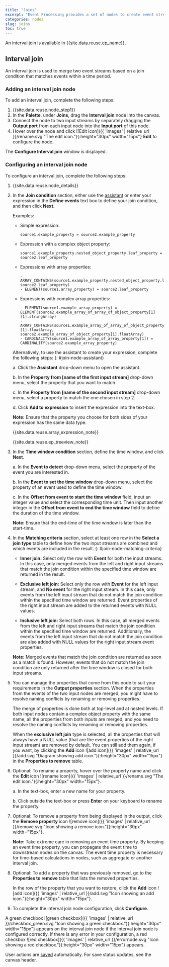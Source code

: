 ```yaml
---
title: "Joins"
excerpt: "Event Processing provides a set of nodes to create event stream processing flows"
categories: nodes
slug: joins
toc: true
---
```


An interval join is available in {{site.data.reuse.ep_name}}.

## Interval join

An interval join is used to merge two event streams based on a join condition that matches events within a time period.


### Adding an interval join node

To add an interval join, complete the following steps:

1. {{site.data.reuse.node_step1}}
2. In the **Palette**, under **Joins**, drag the **Interval join** node into the canvas.
3. Connect the node to two input streams by separately dragging the **Output port** from each input node into the **Input port** of this node.
4. Hover over the node and click ![Edit icon]({{ 'images' | relative_url }}/rename.svg "The edit icon."){:height="30px" width="15px"} **Edit** to configure the node.

The **Configure Interval join** window is displayed.


### Configuring an interval join node

To configure an interval join, complete the following steps:

1. {{site.data.reuse.node_details}}
1. In the **Join condition** section, either use the [assistant](#join-node-assistant) or enter your expression in the **Define events** text box to define your join condition, and then click **Next**.

   Examples:
   - Simple expression:

     ```shell
     source1.example_property = source2.example_property
     ```

   - Expression with a complex object property:

     ```shell
     source1.example_property.nested_object_property.leaf_property = source2.leaf_property
     ```

   - Expressions with array properties:

     ```shell
     - ARRAY_CONTAINS(source1.example_property.nested_object_property.leaf_array_property, source2.leaf_property)
     - ELEMENT(source1.array_property) = source2.leaf_property
     ```

   - Expressions with complex array properties:

      ```shell
      - ELEMENT(source1.example_array_property) = ELEMENT(source2.example_array_of_array_of_object_property[1][1].stringArray)
      - ARRAY_CONTAINS(source1.example_array_of_array_of_object_property[1][1].floatArray, source2.example_array_of_object_property[1].floatArray)
      - CARDINALITY(source1.example_array_of_array_property[1]) = CARDINALITY(source2.example_array_property) 
      ```

   Alternatively, to use the assistant to create your expression, complete the following steps:
   {: #join-node-assistant}

   a. Click the **Assistant** drop-down menu to open the assistant.

   b. In the **Property from [name of the first input stream]** drop-down menu, select the property that you want to match.

   c. In the **Property from [name of the second input stream]** drop-down menu, select a property to match the one chosen in step 2.

   d. Click **Add to expression** to insert the expression into the text-box.

   **Note:** Ensure that the property you choose for both sides of your expression has the same data type. 

   {{site.data.reuse.array_expression_note}}

   {{site.data.reuse.ep_treeview_note}}

1. In the **Time window condition** section, define the time window, and click **Next**.

   a. In the **Event to detect** drop-down menu, select the property of the event you are interested in.

   b. In the **Event to set the time window** drop-down menu, select the property of an event used to define the time window.

   c. In the **Offset from event to start the time window** field, input an integer value and select the corresponding time unit. Then input another integer in the **Offset from event to end the time window** field to define the duration of the time window.

   **Note:** Ensure that the end-time of the time window is later than the start-time.

1. In the **Matching criteria** section, select at least one row in the **Select a join type** table to define how the two input streams are combined and which events are included in the result.
   {: #join-node-matching-criteria}


   - **Inner join:** Select only the row with **Event** for both the input streams. In this case, only merged events from the left and right input streams that match the join condition within the specified time window are returned in the result.

   - **Exclusive left join:** Select only the row with **Event** for the left input stream, and **No event** for the right input stream. In this case, only events from the left input stream that do not match the join condition within the specified time window are returned. Event properties of the right input stream are added to the returned events with NULL values.

   - **Inclusive left join:** Select both rows. In this case, all merged events from the left and right input streams that match the join condition within the specified time window are returned. Additionally, the events from the left input stream that do not match the join condition are also added with NULL values for the right input stream event properties.

   **Note:** Merged events that match the join condition are returned as soon as a match is found. However, events that do not match the join condition are only returned after the time window is closed for both input streams.

1. You can manage the properties that come from this node to suit your requirements in the **Output properties** section. When the properties from the events of the two input nodes are merged, you might have to resolve naming conflicts by renaming or removing properties.

   The merge of properties is done both at top-level and at nested levels. If both input nodes contain a complex object property with the same name, all the properties from both inputs are merged, and you need to resolve the naming conflicts by renaming or removing properties.


   When the **exclusive left join** type is selected, all the properties that will always have a NULL value (that are the event properties of the right input stream) are removed by default. You can still add them again, if you want, by clicking the **Add** icon ![add icon]({{ 'images' | relative_url }}/add.svg "Diagram showing add icon."){:height="30px" width="15px"} in the **Properties to remove** table.

1. Optional: To rename a property, hover over the property name and click the **Edit** icon ![rename icon]({{ 'images' | relative_url }}/rename.svg "The edit icon."){:height="30px" width="15px"}.

   a. In the text-box, enter a new name for your property.

   b. Click outside the text-box or press **Enter** on your keyboard to rename the property.

1. Optional: To remove a property from being displayed in the output, click the **Remove property** icon ![remove icon]({{ 'images' | relative_url }}/remove.svg "Icon showing a remove icon."){:height="30px" width="15px"}.

   **Note:** Take extreme care in removing an event time property. By keeping an event time property, you can propagate the event time to downstream nodes on the canvas. The event time property is necessary for time-based calculations in nodes, such as aggregate or another interval join.

1. Optional: To add a property that was previously removed, go to the **Properties to remove** table that lists the removed properties.

   In the row of the property that you want to restore, click the **Add** icon ![add icon]({{ 'images' | relative_url }}/add.svg "Icon showing an add icon."){:height="30px" width="15px"}.

1. To complete the interval join node configuration, click **Configure**.

A green checkbox ![green checkbox]({{ 'images' | relative_url }}/checkbox_green.svg "Icon showing a green checkbox."){:height="30px" width="15px"} appears on the interval join node if the interval join node is configured correctly. If there is any error in your configuration, a red checkbox ![red checkbox]({{ 'images' | relative_url }}/errornode.svg "Icon showing a red checkbox."){:height="30px" width="15px"} appears.

User actions are [saved](../../getting-started/canvas/#save) automatically. For save status updates, see the canvas header.


